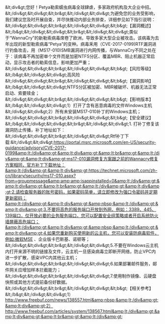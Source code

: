 &amp;lt;div&amp;gt;您好！Petya勒索蠕虫病毒全球肆虐，多家政府机构及大企业中招。&amp;lt;/div&amp;gt;&amp;lt;div&amp;gt;&amp;lt;br&amp;gt;&amp;lt;/div&amp;gt;&amp;lt;div&amp;gt;为避免您的业务受影响，我们建议您及时开展自查，并尽快推动内部业务排查，详细参见如下指引说明：&amp;lt;/div&amp;gt;&amp;lt;div&amp;gt;&amp;lt;br&amp;gt;&amp;lt;/div&amp;gt;&amp;lt;div&amp;gt;&amp;lt;b&amp;gt;【漏洞概述】&amp;lt;/b&amp;gt;&amp;lt;/div&amp;gt;&amp;lt;div&amp;gt;&amp;lt;br&amp;gt;&amp;lt;/div&amp;gt;&amp;lt;div&amp;gt;类似于“WannaCry”的新勒索病毒席卷了欧洲，导致多家大型企业被攻击。该病毒为去年出现的新型勒索病毒“Petya”的变种。病毒釆用（CVE-2017-0199)RTF漏洞进行钓鱼攻击，用（MS17-010)SMB漏洞进行内网传播，与WannaCry不同之处在于：该病毒不再加密单个文件而是加密NTFS分区、覆盖MBR、阻止机器正常启动，显示攻击者的勒索信息，影响更加严重；&amp;lt;/div&amp;gt;&amp;lt;div&amp;gt;&amp;lt;br&amp;gt;&amp;lt;/div&amp;gt;&amp;lt;div&amp;gt;&amp;lt;b&amp;gt;【风险等级】&amp;lt;/b&amp;gt;&amp;lt;/div&amp;gt;&amp;lt;div&amp;gt;高风险&amp;lt;/div&amp;gt;&amp;lt;div&amp;gt;&amp;lt;br&amp;gt;&amp;lt;/div&amp;gt;&amp;lt;div&amp;gt;&amp;lt;b&amp;gt;【漏洞影响】&amp;lt;/b&amp;gt;&amp;lt;/div&amp;gt;&amp;lt;div&amp;gt;NTFS分区被加密、MBR被破坏、机器无法正常启动、索要赎金；&amp;lt;/div&amp;gt;&amp;lt;div&amp;gt;&amp;lt;br&amp;gt;&amp;lt;/div&amp;gt;&amp;lt;div&amp;gt;&amp;lt;b&amp;gt;【影响版本】&amp;lt;/b&amp;gt;&amp;lt;/div&amp;gt;&amp;lt;div&amp;gt;1）打开了含有恶意病毒的文件Windows主机&amp;lt;/div&amp;gt;&amp;lt;div&amp;gt;2）所有未安装MS17-010补丁的Windows主机；&amp;lt;/div&amp;gt;&amp;lt;div&amp;gt;&amp;lt;br&amp;gt;&amp;lt;/div&amp;gt;&amp;lt;div&amp;gt;&amp;lt;b&amp;gt;【安全建议】&amp;lt;/b&amp;gt;&amp;lt;/div&amp;gt;&amp;lt;div&amp;gt;&amp;lt;br&amp;gt;&amp;lt;/div&amp;gt;&amp;lt;div&amp;gt;1. 打补丁修复该漏洞防止传播，补丁地址如下：&amp;lt;/div&amp;gt;&amp;lt;div&amp;gt;&amp;lt;br&amp;gt;&amp;lt;/div&amp;gt;&amp;lt;div&amp;gt;Rtf补丁下载:&amp;lt;/div&amp;gt;&amp;lt;div&amp;gt;https://portal.msrc.microsoft.com/en-US/security-guidance/advisory/CVE-2017-0199&amp;lt;/div&amp;gt;&amp;lt;div&amp;gt;&amp;lt;br&amp;gt;&amp;lt;/div&amp;gt;&amp;lt;div&amp;gt;ms17-010漏洞修复方案跟之前的Wannacry修复方案相同，官方补丁下载地址：&amp;lt;/div&amp;gt;&amp;lt;div&amp;gt;https://technet.microsoft.com/zh-cn/library/security/ms17-010.aspx?from=groupmessage&amp;amp;amp;isappinstalled=0&amp;lt;/div&amp;gt;&amp;lt;div&amp;gt;&amp;lt;br&amp;gt;&amp;lt;/div&amp;gt;&amp;lt;div&amp;gt;2.请检查服务器的账号密码，如果密码简单，请立即修改为强口令密码并定期更新密码；&amp;lt;/div&amp;gt;&amp;lt;div&amp;gt;&amp;nbsp;&amp;lt;/div&amp;gt;&amp;lt;div&amp;gt;3.不要将高危的服务端口开放到外网，例如：3389、445、139端口，仅开放必要的业务服务端口，您可以配置安全组策略或者开启系统防火墙屏蔽高危端口；&amp;lt;/div&amp;gt;&amp;lt;div&amp;gt;&amp;nbsp;&amp;lt;/div&amp;gt;&amp;lt;div&amp;gt;4.如果您重新购买使用新的云主机，您可以安装防病毒软件，例如:微软MSE 、企业版卡巴斯基、诺顿等；&amp;lt;/div&amp;gt;&amp;lt;div&amp;gt;&amp;lt;br&amp;gt;&amp;lt;/div&amp;gt;&amp;lt;div&amp;gt;5.不要在Windows云主机内打开来源不明的链接及文件，云主机一旦感染病毒立即断开网络，防止VPC内进一步扩散，感染VPC内其他云主机；&amp;lt;/div&amp;gt;&amp;lt;div&amp;gt;&amp;lt;br&amp;gt;&amp;lt;/div&amp;gt;&amp;lt;div&amp;gt;6.如果部署邮件服务，邮件网关应增加样本拦截能力；&amp;lt;/div&amp;gt;&amp;lt;div&amp;gt;&amp;lt;br&amp;gt;&amp;lt;/div&amp;gt;&amp;lt;div&amp;gt;7.使用制作镜像、云硬盘快照或其他方式提前备份好数据。&amp;lt;/div&amp;gt;&amp;lt;div&amp;gt;&amp;lt;br&amp;gt;&amp;lt;/div&amp;gt;&amp;lt;div&amp;gt;&amp;lt;b&amp;gt;【相关参考】&amp;lt;/b&amp;gt;&amp;lt;/div&amp;gt;&amp;lt;div&amp;gt;1）http://www.freebuf.com/news/138557.html&amp;nbsp;&amp;lt;/div&amp;gt;&amp;lt;div&amp;gt;2）http://www.freebuf.com/articles/system/138567.html&amp;lt;/div&amp;gt;&amp;lt;div&amp;gt;&amp;lt;br&amp;gt;&amp;lt;/div&amp;gt;